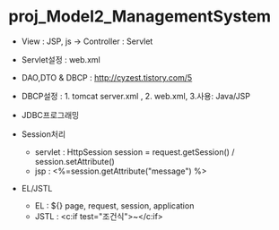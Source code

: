 # proj_Model2_ManagementSystem

- View : JSP, js -> Controller : Servlet
- Servlet설정 : web.xml 
- DAO,DTO & DBCP : http://cyzest.tistory.com/5
- DBCP설정 : 1. tomcat server.xml , 2. web.xml, 3.사용: Java/JSP
- JDBC프로그래밍 
- Session처리 
	- servlet : HttpSession session = request.getSession() / session.setAttribute()
	- jsp : <%=session.getAttribute("message") %>
	
- EL/JSTL 
	- EL : ${} page, request, session, application
	- JSTL : <c:if test="조건식">~</c:if>